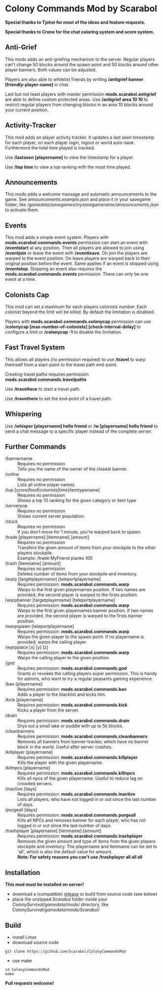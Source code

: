 # Colony Commands Mod by Scarabol

**Special thanks to Tjohei for most of the ideas and feature requests.**

**Special thanks to Crone for the chat coloring system and score system.**

## Anti-Grief

This mods adds an anti-griefing mechanism to the server. Regular players can't change 50 blocks around the spawn point and 50 blocks around other player banners. Both values can be adjusted.

Players are also able to whitelist friends by writing **/antigrief banner [friendly-player-name]** in chat. 

Last but not least players with master permission **mods.scarabol.antigrief** are able to define custom protected areas.
Use **/antigrief area 10 10** to restrict regular players from changing blocks in an area 10 blocks around your current position.

## Activity-Tracker

This mod adds an player activity tracker. It updates a last seen timestamp for each player, on each player login, logout or world auto-save. Furthermore the total time played is tracked.

Use **/lastseen [playername]** to view the timestamp for a player.

Use **/top time** to view a top ranking with the most time played.

## Announcements

This mods adds a welcome message and automatic announcements to the game.
See *announcements.example.json* and place it in your savegame folder, like */gamedata/savegames/mysavegamename/announcements.json* to activate them.

## Events

This mod adds a simple event system. Players with **mods.scarabol.commands.events** permission can start an event with **/eventstart** at any position. Then all players are allowed to join using **/eventjoin** or leave the event with **/eventleave**. On join the players are warped to the event position. On leave players are warped back to their original position before the event. Same applies if an event is stopped using **/eventstop**. Stopping an event also requires the **mods.scarabol.commands.events** permission. There can only be one event at a time.

## Colonists Cap

This mod can set a maximum for each players colonists number. Each colonist beyond the limit will be killed. By default the limitation is disabled.

Players with **mods.scarabol.commands.colonycap** permission can use **/colonycap [max-number-of-colonists] [check-interval-delay]** to configure a limit or **/colonycap -1** to disable the limitation.

## Fast Travel System

This allows all players (no permission required) to use **/travel** to warp themself from a start-point to the travel path end-point.

Creating travel paths requires permission **mods.scarabol.commands.travelpaths**

Use **/travelhere** to start a travel path.

Use **/travethere** to set the end-point of a travel path.

## Whispering

Use **/whisper [playername] hello friend** or **/w [playername] hello friend** to send a chat message to a specific player instead of the complete server.

## Further Commands

<dl>
<dt>/bannername</dt>
<dd>Requires no permission<br>Tells you the name of the owner of the closest banner.</dd>
<dt>/online</dt>
<dd>Requires no permission<br>Lists all online player names.</dd>
<dt>/top [score|food|colonists|time|itemtypename]</dt>
<dd>Requires no permission<br>Shows a top 10 ranking for the given category or item type</dd>
<dt>/serverpop</dt>
<dd>Requires no permission<br>Shows current server population.</dd>
<dt>/stuck</dt>
<dd>Requires no permission<br>If you don't move for 1 minute, you're warped back to spawn.</dd>
<dt>/trade [playername] [itemname] [amount]</dt>
<dd>Requires no permission<br>Transfers the given amount of items from your stockpile to the other players stockpile.<br>Example: /trade MyFriend planks 100</dd>
<dt>/trash [itemname] [amount]</dt>
<dd>Requires no permission<br>Deletes number of items from your stockpile and inventory.</dd>

<dt>/warp [targetplayername] [teleportplayername]</dt>
<dd>Requires permission: <b>mods.scarabol.commands.warp</b><br>Warps to the first given playernames position. If two names are provided, the second player is warped to the firsts position.</dd>
<dt>/warpbanner [targetplayername] [teleportplayername]</dt>
<dd>Requires permission: <b>mods.scarabol.commands.warp</b><br>Warps to the first given playernames banner position. If two names are provided, the second player is warped to the firsts banner position.</dd>
<dt>/warpspawn [teleportplayername]</dt>
<dd>Requires permission: <b>mods.scarabol.commands.warp</b><br>Warps the given player to the spawn point. If no playername is provided, warps the calling player.</dd>
<dt>/warpplace [x] [y] [z]</dt>
<dd>Requires permission: <b>mods.scarabol.commands.warp</b><br>Warps the calling player to the given position.</dd>

<dt>/god</dt>
<dd>Requires permission: <b>mods.scarabol.commands.god</b><br>Grants or revokes the calling players super permission. This is handy for admins, who want to try a regular peasants gaming experience.</dd>
<dt>/ban [playername]</dt>
<dd>Requires permission: <b>mods.scarabol.commands.ban</b><br>Adds a player to the blacklist and kicks him.</dd>
<dt>/kick [playername]</dt>
<dd>Requires permission: <b>mods.scarabol.commands.kick</b><br>Kicks a player from the server.</dd>
<dt>/drain</dt>
<dd>Requires permission: <b>mods.scarabol.commands.drain</b><br>Drys out a small lake or puddle with up to 5k blocks.</dd>
<dt>/cleanbanners</dt>
<dd>Requires permission: <b>mods.scarabol.commands.cleanbanners</b><br>Removes all banners from banner-tracker, which have no banner block in the world. Useful after server crashes.</dd>
<dt>/killplayer [playername]</dt>
<dd>Requires permission: <b>mods.scarabol.commands.killplayer</b><br>Kills the player with the given playername.</dd>
<dt>/killnpcs [playername]</dt>
<dd>Requires permission: <b>mods.scarabol.commands.killnpcs</b><br>Kills all npcs of the given playername. Useful to reduce lag on crowded servers.</dd>
<dt>/inactive [days]</dt>
<dd>Requires permission: <b>mods.scarabol.commands.inactive</b><br>Lists all players, who have not logged in or out since the last number of days.</dd>
<dt>/purgeall [days]</dt>
<dd>Requires permission: <b>mods.scarabol.commands.purgeall</b><br>Kills all NPCs and removes banner for each player, who has not logged in or out since the last number of days.</dd>
<dt>/trashplayer [playername] [itemname] [amount]</dt>
<dd>Requires permission: <b>mods.scarabol.commands.trashplayer</b><br>Removes the given amount and type of items from the given players stockpile and inventory. The playername and itemname can be set to 'all', which is also the default value for amount.<br><b>Note: For safety reasons you can't use /trashplayer all all all</b></dd>
</dl>

## Installation

**This mod must be installed on server!**

* download a (compatible) [release](https://github.com/Scarabol/ColonyCommandsMod/releases) or build from source code (see below)
* place the unzipped *Scarabol* folder inside your *ColonySurvival/gamedata/mods/* directory, like *ColonySurvival/gamedata/mods/Scarabol/*

## Build

* install Linux
* download source code
```Shell
git clone https://github.com/Scarabol/ColonyCommandsMod
```
* use make
```Shell
cd ColonyCommandsMod
make
```

**Pull requests welcome!**

